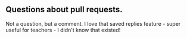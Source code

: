 ## Questions about pull requests.

Not a question, but a comment. I love that saved replies feature - super useful for teachers - I didn't know that existed!

